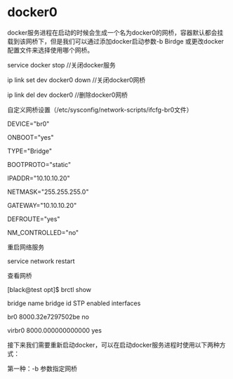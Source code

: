 # docker0

docker服务进程在启动的时候会生成一个名为docker0的网桥，容器默认都会挂载到该网桥下，但是我们可以通过添加docker启动参数-b Birdge 或更改docker配置文件来选择使用哪个网桥。

service docker stop //关闭docker服务

ip link set dev docker0 down //关闭docker0网桥

ip link del dev docker0       //删除docker0网桥

自定义网桥设置（/etc/sysconfig/network-scripts/ifcfg-br0文件）

DEVICE="br0"

ONBOOT="yes"

TYPE="Bridge"

BOOTPROTO="static"

IPADDR="10.10.10.20"

NETMASK="255.255.255.0"

GATEWAY="10.10.10.20"

DEFROUTE="yes"

NM\_CONTROLLED="no"

重启网络服务



service network restart

查看网桥



\[black@test opt\]$ brctl show

bridge name     bridge id               STP enabled     interfaces

br0             8000.32e7297502be       no              

virbr0          8000.000000000000       yes

接下来我们需要重新启动docker，可以在启动docker服务进程时使用以下两种方式：



第一种：-b 参数指定网桥





